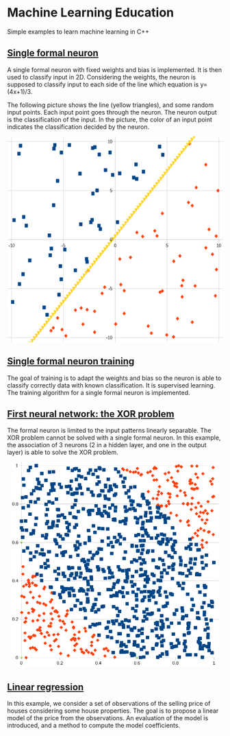 # Machine Learning Education
Simple examples to learn machine learning in C++

## [Single formal neuron](SingleFormalNeuron/main.cpp)
A single formal neuron with fixed weights and bias is implemented. It is then used to classify input in 2D. Considering the weights, the neuron is supposed to classify input to each side of the line which equation is y=(4x+1)/3.

The following picture shows the line (yellow triangles), and some random input points. Each input point goes through the neuron. The neuron output is the classification of the input. In the picture, the color of an input point indicates the classification decided by the neuron.

<p align="center">
<img src="SingleFormalNeuron/single_formal_neuron_classification.png" height="480"/>
</p>

## [Single formal neuron training](SingleFormalNeuronTraining/main.cpp)
The goal of training is to adapt the weights and bias so the neuron is able to classify correctly data with known classification. It is supervised learning. The training algorithm for a single formal neuron is implemented.

## [First neural network: the XOR problem](XORNeuralNetwork/main.cpp)
The formal neuron is limited to the input patterns linearly separable. The XOR problem cannot be solved with a single formal neuron. In this example, the association of 3 neurons (2 in a hidden layer, and one in the output layer) is able to solve the XOR problem.

<p align="center">
<img src="XORNeuralNetwork/XOR_classification.PNG" height="480"/>
</p>

## [Linear regression](LinearRegression/main.cpp)
In this example, we consider a set of observations of the selling price of houses considering some house properties. The goal is to propose a linear model of the price from the observations. An evaluation of the model is introduced, and a method to compute the model coefficients.
